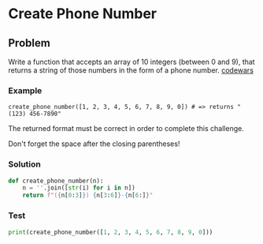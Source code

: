 # Create Phone Number
## Problem
Write a function that accepts an array of 10 integers (between 0 and 9), that returns a string of those numbers in the form of a phone number.
[codewars](https://www.codewars.com/kata/525f50e3b73515a6db000b83)

### Example
```
create_phone_number([1, 2, 3, 4, 5, 6, 7, 8, 9, 0]) # => returns "(123) 456-7890"
```
The returned format must be correct in order to complete this challenge.

Don't forget the space after the closing parentheses!

### Solution
```python
def create_phone_number(n):
    n = ''.join([str(i) for i in n])
    return f"({n[0:3]}) {n[3:6]}-{n[6:]}"
```

### Test
```python
print(create_phone_number([1, 2, 3, 4, 5, 6, 7, 8, 9, 0]))
```